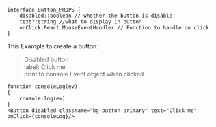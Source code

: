 ```tsx
interface Button_PROPS {
	disabled?:boolean // whether the button is disable
	text?:string //what to display in button
	onClick:React.MouseEventHandler // Function to handle on click
}
```

This Example to create a button:
>Disabled button</br>
>label: Click me</br>
>print to console Event object when clicked
```tsx 
function consoleLog(ev)
{
	console.log(ev)
}
<Button disabled className="bg-button-primary" text="Click me" onClick={consoleLog}/>
```